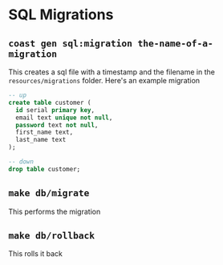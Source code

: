 # SQL Migrations

## `coast gen sql:migration the-name-of-a-migration`

This creates a sql file with a timestamp and the filename in the `resources/migrations` folder. Here's an example migration

```sql
-- up
create table customer (
  id serial primary key,
  email text unique not null,
  password text not null,
  first_name text,
  last_name text
);

-- down
drop table customer;

```

## `make db/migrate`

This performs the migration

## `make db/rollback`

This rolls it back
